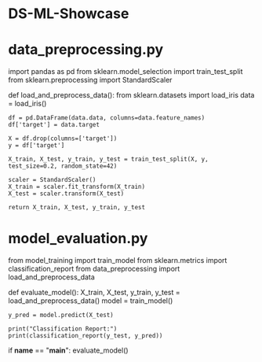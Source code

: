 # DS-ML-Showcase
# data_preprocessing.py
import pandas as pd
from sklearn.model_selection import train_test_split
from sklearn.preprocessing import StandardScaler

def load_and_preprocess_data():
    from sklearn.datasets import load_iris
    data = load_iris()
    
    df = pd.DataFrame(data.data, columns=data.feature_names)
    df['target'] = data.target
    
    X = df.drop(columns=['target'])
    y = df['target']
    
    X_train, X_test, y_train, y_test = train_test_split(X, y, test_size=0.2, random_state=42)
    
    scaler = StandardScaler()
    X_train = scaler.fit_transform(X_train)
    X_test = scaler.transform(X_test)
    
    return X_train, X_test, y_train, y_test
# model_evaluation.py
from model_training import train_model
from sklearn.metrics import classification_report
from data_preprocessing import load_and_preprocess_data

def evaluate_model():
    X_train, X_test, y_train, y_test = load_and_preprocess_data()
    model = train_model()
    
    y_pred = model.predict(X_test)
    
    print("Classification Report:")
    print(classification_report(y_test, y_pred))

if __name__ == "__main__":
    evaluate_model()
